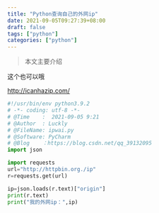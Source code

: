 ```yaml
---
title: "Python查询自己的外网ip"
date: 2021-09-05T09:27:39+08:00
draft: false
tags: ["python"]
categories: ["python"]
---
```


> 本文主要介绍

<!--more-->

 这个也可以哦

http://icanhazip.com/



```python
#!/usr/bin/env python3.9.2
# -*- coding: utf-8 -*-
# @Time    :  2021-09-05 9:21
# @Author  : Luckly
# @FileName: ipwai.py
# @Software: PyCharm
# @Blog    ：https://blog.csdn.net/qq_39132095
import json

import requests
url="http://httpbin.org./ip"
r=requests.get(url)

ip=json.loads(r.text)["origin"]
print(r.text)
print("我的外网ip：",ip)
```

